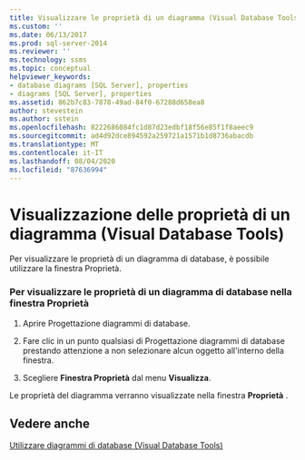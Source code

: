 ```yaml
---
title: Visualizzare le proprietà di un diagramma (Visual Database Tools) | Microsoft Docs
ms.custom: ''
ms.date: 06/13/2017
ms.prod: sql-server-2014
ms.reviewer: ''
ms.technology: ssms
ms.topic: conceptual
helpviewer_keywords:
- database diagrams [SQL Server], properties
- diagrams [SQL Server], properties
ms.assetid: 862b7c83-7878-49ad-84f0-67288d658ea8
author: stevestein
ms.author: sstein
ms.openlocfilehash: 8222686084fc1d87d23edbf18f56e85f1f8aeec9
ms.sourcegitcommit: ad4d92dce894592a259721a1571b1d8736abacdb
ms.translationtype: MT
ms.contentlocale: it-IT
ms.lasthandoff: 08/04/2020
ms.locfileid: "87636994"
---
```

# <a name="show-diagram-properties-visual-database-tools"></a>Visualizzazione delle proprietà di un diagramma (Visual Database Tools)
  Per visualizzare le proprietà di un diagramma di database, è possibile utilizzare la finestra Proprietà.  
  
### <a name="to-show-database-diagram-properties-in-the-properties-window"></a>Per visualizzare le proprietà di un diagramma di database nella finestra Proprietà  
  
1.  Aprire Progettazione diagrammi di database.  
  
2.  Fare clic in un punto qualsiasi di Progettazione diagrammi di database prestando attenzione a non selezionare alcun oggetto all'interno della finestra.  
  
3.  Scegliere **Finestra Proprietà** dal menu **Visualizza**.  
  
 Le proprietà del diagramma verranno visualizzate nella finestra **Proprietà** .  
  
## <a name="see-also"></a>Vedere anche  
 [Utilizzare diagrammi di database &#40;Visual Database Tools&#41;](visual-database-tools.md)  
  
  
